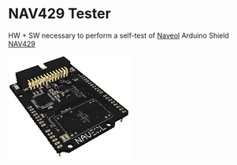 # NAV429 Tester

HW + SW necessary to perform a self-test of [Naveol](http://www.naveol.com/) Arduino Shield [NAV429](http://www.naveol.com/index.php?menu=products)

![](https://raw.githubusercontent.com/Art-ut-Kia/NAV-429-tester/master/WikiIllustrations/Nav429_board.png)
